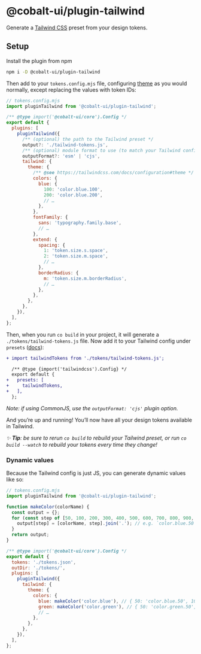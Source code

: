 # @cobalt-ui/plugin-tailwind

Generate a [Tailwind CSS](https://tailwindcss.com/) preset from your design tokens.

## Setup

Install the plugin from npm

```bash
npm i -D @cobalt-ui/plugin-tailwind
```

Then add to your `tokens.config.mjs` file, configuring [theme](https://tailwindcss.com/docs/configuration#theme) as you would normally, except replacing the values with token IDs:

```js
// tokens.config.mjs
import pluginTailwind from '@cobalt-ui/plugin-tailwind';

/** @type import('@cobalt-ui/core').Config */
export default {
  plugins: [
    pluginTailwind({
      /** (optional) the path to the Tailwind preset */
      output?: './tailwind-tokens.js',
      /** (optional) module format to use (to match your Tailwind config) */
      outputFormat?: 'esm' | 'cjs',
      tailwind: {
        theme: {
          /** @see https://tailwindcss.com/docs/configuration#theme */
          colors: {
            blue: {
              100: 'color.blue.100',
              200: 'color.blue.200',
              // …
            },
          },
          fontFamily: {
            sans: 'typography.family.base',
            // …
          },
          extend: {
            spacing: {
              1: 'token.size.s.space',
              2: 'token.size.m.space',
              // …
            },
            borderRadius: {
              m: 'token.size.m.borderRadius',
              // …
            },
          },
        },
      },
    }),
  ],
};
```

Then, when you run `co build` in your project, it will generate a `./tokens/tailwind-tokens.js` file. Now add it to your Tailwind config under `presets` ([docs](https://tailwindcss.com/docs/configuration#presets)):

```diff
+ import tailwindTokens from './tokens/tailwind-tokens.js';

  /** @type {import('tailwindcss').Config} */
  export default {
+   presets: [
+     tailwindTokens,
+   ],
  };
```

_Note: if using CommonJS, use the `outputFormat: 'cjs'` plugin option._

And you’re up and running! You’ll now have all your design tokens available in Tailwind.

_✨ **Tip**: be sure to rerun `co build` to rebuild your Tailwind preset, or run `co build --watch` to rebuild your tokens every time they change!_

### Dynamic values

Because the Tailwind config is just JS, you can generate dynamic values like so:

```js
// tokens.config.mjs
import pluginTailwind from '@cobalt-ui/plugin-tailwind';

function makeColor(colorName) {
  const output = {};
  for (const step of [50, 100, 200, 300, 400, 500, 600, 700, 800, 900, 950]) {
    output[step] = [colorName, step].join('.'); // e.g. `color.blue.50`
  }
  return output;
}

/** @type import('@cobalt-ui/core').Config */
export default {
  tokens: './tokens.json',
  outDir: './tokens/',
  plugins: [
    pluginTailwind({
      tailwind: {
        theme: {
          colors: {
            blue: makeColor('color.blue'), // { 50: 'color.blue.50', 100: 'color.blue.100', … }
            green: makeColor('color.green'), // { 50: 'color.green.50', 100: 'color.green.100', … }
            // …
          },
        },
      },
    }),
  ],
};
```
